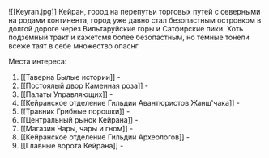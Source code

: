 ![[Keyran.jpg]]
Кейран, город на перепутьи торговых путей с северными на родами континента, город уже давно стал безопастным островком в долгой дороге через Вильтаруйские горы и Сатфирские пики. Хоть подземный тракт и кажетсмя более безопастным, но темные тонели всеже таят в себе множество опаснг

Места интереса: 
1. [[Таверна Былые истории]] -
2. [[Постоялый двор Каменная роза]] - 
3. [[Палаты Управляющих]] -
4. [[Кейранское отделение Гильдии Авантюристов Жанш'чака]] -
5. [[Травник Грибные порошки]] -
6. [[Центральный рынок Кейрана]] -
7. [[Магазин Чары, чары и гном]] -
8. [[Кейранское отделение Гильдии Археологов]] -
9. [[Главные ворота Кейрана]] -